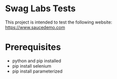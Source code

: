 # Swag Labs Tests
This project is intended to test the following website: https://www.saucedemo.com

# Prerequisites
- python and pip installed
- pip install selenium
- pip install parameterized
